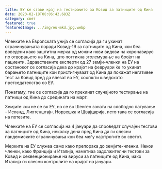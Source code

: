 ```yaml
---
title: ЕУ ќе стави крај на тестирањето за Ковид за патниците од Кина
date: 2023-02-18T00:06:43.683Z
category: свет
featured: true
featuredImage: ../img/eu-mkd.jpg.webp
---
```


Членките на Европската унија се согласија да ги укинат ограничувањата поради Ковид-19 за патниците од Кина, кои беа воведени како заштитна мерка од можни нови видови на коронавирус по отворањето на Кина, што поттикна зголемување на бројот на пациенти.
Здравствените експерти од 27 земји-членки на ЕУ на состанокот се согласија дека до крајот на февруари ќе го укинат барањето патниците кои пристигнуваат од Кина да покажат негативен тест за Ковид пред да влезат во ЕУ, соопшти шведското претседателство со ЕУ.

Понатаму, тие се согласија да го прекинат случајното тестирање на патници од Кина до средината на март.

Земјите кои не се во ЕУ, но се во Шенген зоната на слободно патување - Исланд, Лихтенштајн, Норвешка и Швајцарија, исто така се согласија на потезите.

Членките на ЕУ се согласија на 4 јануари да спроведат случајни тестови за патниците од Кина, неколку дена пред Кина да ги олесни пандемиските ограничувања кои беа меѓу најстрогите во светот.

Мерките на ЕУ служеа само како препорака до земјите-членки. Некои членки, како Франција и Италија, наметнаа задолжителни тестови за Ковид и секвенционирање на вируси за патниците од Кина, иако Италија ги олесни контролите на крајот на јануари.
